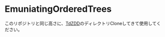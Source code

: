 # EmuniatingOrderedTrees 
このリポジトリと同じ高さに、[TdZDD](https://github.com/kunisura/TdZdd)のディレクトリCloneしてきて使用してください。
